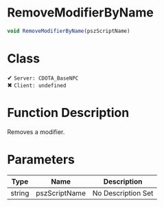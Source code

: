 # RemoveModifierByName
```js	
void RemoveModifierByName(pszScriptName)
```
# Class
✔ `Server: CDOTA_BaseNPC`  
✖ `Client: undefined`  

# Function Description
Removes a modifier.
# Parameters
Type|Name|Description
--|--|--
string|pszScriptName|No Description Set
